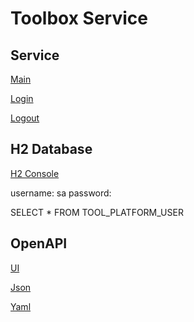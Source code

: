 # Toolbox Service

## Service

[Main](http://localhost:8080/toolbox-service/)

[Login](http://localhost:8080/toolbox-service/login)

[Logout](http://localhost:8080/toolbox-service/logout)

## H2 Database

[H2 Console](http://localhost:8080/toolbox-service/h2-console)

username: sa
password:

SELECT * FROM TOOL_PLATFORM_USER

## OpenAPI

[UI](http://localhost:8080/toolbox-service/swagger-ui.html)

[Json](http://localhost:8080/toolbox-service/v3/api-docs)

[Yaml](http://localhost:8080/toolbox-service/v3/api-docs.yaml)